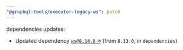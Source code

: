 ```yaml
---
"@graphql-tools/executor-legacy-ws": patch
---
```

dependencies updates:
  - Updated dependency [`ws@8.14.0` ↗︎](https://www.npmjs.com/package/ws/v/8.14.0) (from `8.13.0`, in `dependencies`)
